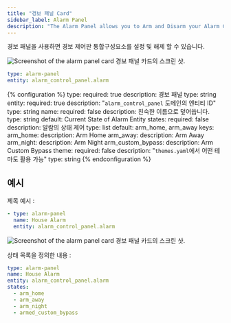 ```yaml
---
title: "경보 패널 Card"
sidebar_label: Alarm Panel
description: "The Alarm Panel allows you to Arm and Disarm your Alarm Control Panel Integrations"
---
```


경보 패널을 사용하면 경보 제어판 통합구성요소를 설정 및 해제 할 수 있습니다.

<p class='img'>
<img src='/images/lovelace/lovelace_alarm_panel_card.gif' alt='Screenshot of the alarm panel card'>
경보 패널 카드의 스크린 샷.
</p>

```yaml
type: alarm-panel
entity: alarm_control_panel.alarm
```

{% configuration %}
type:
  required: true
  description: 경보 패널
  type: string
entity:
  required: true
  description: "`alarm_control_panel` 도메인의 엔티티 ID"
  type: string
name:
  required: false
  description: 친숙한 이름으로 덮어씁니다.
  type: string
  default: Current State of Alarm Entity
states:
  required: false
  description: 알람의 상태 제어
  type: list
  default: arm_home, arm_away
  keys:
    arm_home:
      description: Arm Home
    arm_away:
      description: Arm Away
    arm_night:
      description: Arm Night
    arm_custom_bypass:
      description: Arm Custom Bypass
theme:
  required: false
  description: "`themes.yaml`에서 어떤 테마도 활용 가능"
  type: string
{% endconfiguration %}

## 예시 

제목 예시 :

```yaml
- type: alarm-panel
  name: House Alarm
  entity: alarm_control_panel.alarm
```

<p class='img'>
<img src='/images/lovelace/lovelace_alarm_panel_title_card.gif' alt='Screenshot of the alarm panel card'>
경보 패널 카드의 스크린 샷.
</p>

상태 목록을 정의한 내용 :

```yaml
type: alarm-panel
name: House Alarm
entity: alarm_control_panel.alarm
states:
  - arm_home
  - arm_away
  - arm_night
  - armed_custom_bypass
```
